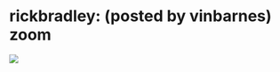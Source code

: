 <!--
id: 134187301
link: http://tumblr.atmos.org/post/134187301/rickbradley-posted-by-vinbarnes-zoom
slug: rickbradley-posted-by-vinbarnes-zoom
date: Thu Jul 02 2009 08:08:52 GMT-0700 (PDT)
publish: 2009-07-02
tags: 
title: rickbradley:
(posted by vinbarnes) zoom
-->


rickbradley:
(posted by vinbarnes) zoom
=======================================

![](http://www.tumblr.com/photo/1280/atmos/134187301/1/oxrhwNlejpf4o0af7j0pYKHj)

